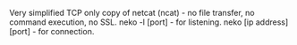 Very simplified TCP only copy of netcat (ncat) - no file transfer, no command execution, no SSL.
neko -l [port] - for listening.
neko [ip address] [port] - for connection.

